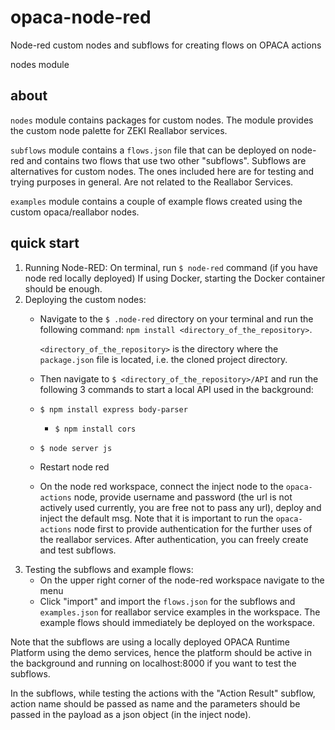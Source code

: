 # opaca-node-red
Node-red custom nodes and subflows for creating flows on OPACA actions

nodes module

## about
`nodes` module contains packages for custom nodes. The module provides the custom node palette for ZEKI Reallabor services.

`subflows` module contains a `flows.json` file that can be deployed on node-red and contains two flows that use two other "subflows".
Subflows are alternatives for custom nodes. The ones included here are for testing and trying purposes in general. Are not related to the Reallabor Services.

`examples` module contains a couple of example flows created using the custom opaca/reallabor nodes.


## quick start
1) Running Node-RED:
   On terminal, run `$ node-red` command (if you have node red locally deployed)
   If using Docker, starting the Docker container should be enough.
2) Deploying the custom nodes:
   * Navigate to the `$ .node-red` directory on your terminal and run the following command: `npm install <directory_of_the_repository>`.
     
     `<directory_of_the_repository>` is the directory where the `package.json` file is located, i.e. the cloned project directory.
   * Then navigate to `$ <directory_of_the_repository>/API` and run the following 3 commands to start a local API used in the background:
   	* `$ npm install express body-parser`
    	* `$ npm install cors`
	* `$ node server js` 
   * Restart node red
   * On the node red workspace, connect the inject node to the `opaca-actions` node, provide username and password (the url is not actively used currently, you are free not to pass any url), deploy and inject the default msg.
     Note that it is important to run the `opaca-actions` node first to provide authentication for the further uses of the reallabor services.
	 After authentication, you can freely create and test subflows.
3) Testing the subflows and example flows:
   * On the upper right corner of the node-red workspace navigate to the menu
   * Click "import" and import the `flows.json` for the subflows and `examples.json` for reallabor service examples in the workspace. The example flows should immediately be deployed on the workspace.


Note that the subflows are using a locally deployed OPACA Runtime Platform using the demo services, hence the platform should be active in the background and running on localhost:8000 if you want to test the subflows.

In the subflows, while testing the actions with the "Action Result" subflow, action name should be passed as name and the parameters should be passed in the payload as a json object (in the inject node).

